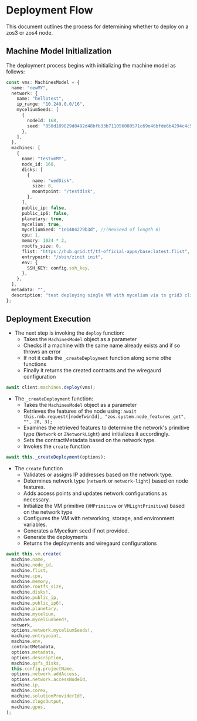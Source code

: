 # Deployment Flow

This document outlines the process for determining whether to deploy on a zos3 or zos4 node.

## Machine Model Initialization

The deployment process begins with initializing the machine model as follows:

```ts
const vms: MachinesModel = {
  name: "newMY",
  network: {
    name: "hellotest",
    ip_range: "10.249.0.0/16",
    myceliumSeeds: [
      {
        nodeId: 168,
        seed: "050d109829d8492d48bfb33b711056080571c69e46bfde6b4294c4c5bf468a76", //(HexSeed of length 32)
      },
    ],
  },
  machines: [
    {
      name: "testvmMY",
      node_id: 168,
      disks: [
        {
          name: "wedDisk",
          size: 8,
          mountpoint: "/testdisk",
        },
      ],
      public_ip: false,
      public_ip6: false,
      planetary: true,
      mycelium: true,
      myceliumSeed: "1e1404279b3d", //(HexSeed of length 6)
      cpu: 1,
      memory: 1024 * 2,
      rootfs_size: 0,
      flist: "https://hub.grid.tf/tf-official-apps/base:latest.flist",
      entrypoint: "/sbin/zinit init",
      env: {
        SSH_KEY: config.ssh_key,
      },
    },
  ],
  metadata: "",
  description: "test deploying single VM with mycelium via ts grid3 client",
};
```

## Deployment Execution

- The next step is invoking the `deploy` function:
  - Takes the `MachinesModel` object as a parameter
  - Checks if a machine with the same name already exists and if so throws an error
  - If not it calls the `_createDeployment` function along some othe functions
  - Finally it returns the created contracts and the wiregaurd configuration

```ts
await client.machines.deploy(vms);
```

- The `_createDeployment` function:
  - Takes the `MachinesModel` object as a parameter
  - Retrieves the features of the node using: `await this.rmb.request([nodeTwinId], "zos.system.node_features_get", "", 20, 3);`
  - Examines the retrieved features to determine the network's primitive type (`Network` or `ZNetworkLight`) and initializes it accordingly.
  - Sets the contractMetadata based on the network type.
  - Invokes the `create` function

```ts
await this._createDeployment(options);
```

- The `create` function
  - Validates or assigns IP addresses based on the network type.
  - Determines network type (`network` or `network-light`) based on node features.
  - Adds access points and updates network configurations as necessary.
  - Initialize the VM primitive (`VMPrimitive` or `VMLightPrimitive`) based on the network type
  - Configures the VM with networking, storage, and environment variables.
  - Generates a Mycelium seed if not provided.
  - Generate the deployments
  - Returns the deployments and wiregaurd configurations

```ts
await this.vm.create(
  machine.name,
  machine.node_id,
  machine.flist,
  machine.cpu,
  machine.memory,
  machine.rootfs_size,
  machine.disks!,
  machine.public_ip,
  machine.public_ip6!,
  machine.planetary,
  machine.mycelium,
  machine.myceliumSeed!,
  network,
  options.network.myceliumSeeds!,
  machine.entrypoint,
  machine.env,
  contractMetadata,
  options.metadata,
  options.description,
  machine.qsfs_disks,
  this.config.projectName,
  options.network.addAccess,
  options.network.accessNodeId,
  machine.ip,
  machine.corex,
  machine.solutionProviderId!,
  machine.zlogsOutput,
  machine.gpus,
);
```
